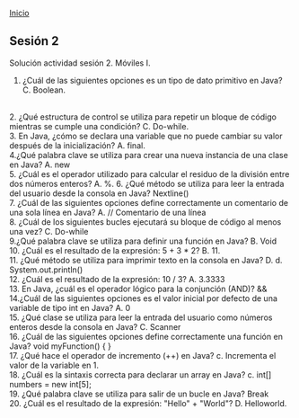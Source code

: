 <!-- No borrar o modificar -->
[Inicio](./index.md)

## Sesión 2


<!-- Su documentación aquí -->

Solución actividad sesión 2.
Móviles I.

1. ¿Cuál de las siguientes opciones es un tipo de dato primitivo en Java?
C. Boolean.
<br>
2. ¿Qué estructura de control se utiliza para repetir un bloque de código mientras se cumple una condición?
C. Do-while.
<br>
3. En Java, ¿cómo se declara una variable que no puede cambiar su valor después de la inicialización?
A. final.
<br>
4.¿Qué palabra clave se utiliza para crear una nueva instancia de una clase en Java?
A. new
<br>
5. ¿Cuál es el operador utilizado para calcular el residuo de la división entre dos números enteros?
A. %.
6. ¿Qué método se utiliza para leer la entrada del usuario desde la consola en Java?
Nextline()
<br>
7. ¿Cuál de las siguientes opciones define correctamente un comentario de una sola línea en Java?
A. // Comentario de una línea
<br>
8. ¿Cuál de los siguientes bucles ejecutará su bloque de código al menos una vez?
C. Do-while
<br>
9.¿Qué palabra clave se utiliza para definir una función en Java?
B. Void
<br>
10. ¿Cuál es el resultado de la expresión: 5 + 3 * 2?
B. 11.
<br>
11. ¿Qué método se utiliza para imprimir texto en la consola en Java?
D. d. System.out.println()
<br>
12. ¿Cuál es el resultado de la expresión: 10 / 3?
A. 3.3333
<br>
13. En Java, ¿cuál es el operador lógico para la conjunción (AND)?
&&
<br>
14.¿Cuál de las siguientes opciones es el valor inicial por defecto de una variable de tipo int en Java?
A. 0
<br>
15. ¿Qué clase se utiliza para leer la entrada del usuario como números enteros desde la consola en Java?
C. Scanner
<br>
16. ¿Cuál de las siguientes opciones define correctamente una función en Java?
 void myFunction() { }
 <br>
17. ¿Qué hace el operador de incremento (++) en Java?
c. Incrementa el valor de la variable en 1.
<br>
18. ¿Cuál es la sintaxis correcta para declarar un array en Java?
c. int[] numbers = new int[5];
<br>
19. ¿Qué palabra clave se utiliza para salir de un bucle en Java?
Break
<br>
20. ¿Cuál es el resultado de la expresión: "Hello" + "World"?
D. Helloworld.








